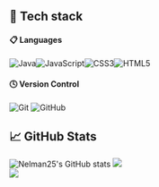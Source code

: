 
## 💼 Tech stack

#### 📋 Languages
![Java](https://img.shields.io/badge/java-%23ED8B00.svg?style=for-the-badge&logo=openjdk&logoColor=white)![JavaScript](https://img.shields.io/badge/javascript-%23323330.svg?style=for-the-badge&logo=javascript&logoColor=%23F7DF1E)![CSS3](https://img.shields.io/badge/css3-%231572B6.svg?style=for-the-badge&logo=css3&logoColor=white)![HTML5](https://img.shields.io/badge/html5-%23E34F26.svg?style=for-the-badge&logo=html5&logoColor=white)

#### 🕓 Version Control
![Git](https://img.shields.io/badge/git-%23F05033.svg?style=for-the-badge&logo=git&logoColor=white)
![GitHub](https://img.shields.io/badge/github-%23121011.svg?style=for-the-badge&logo=github&logoColor=white)

## 📈 GitHub Stats 
![Nelman25's GitHub stats](https://github-readme-stats.vercel.app/api?username=Nelman25&show_icons=true&theme=radical)
![](https://github-readme-streak-stats.herokuapp.com/?user=Nelman25&theme=dark&hide_border=false)<br/>
![](https://github-readme-stats.vercel.app/api/top-langs/?username=Nelman25&theme=dark&hide_border=false&include_all_commits=true&count_private=true&layout=compact)

